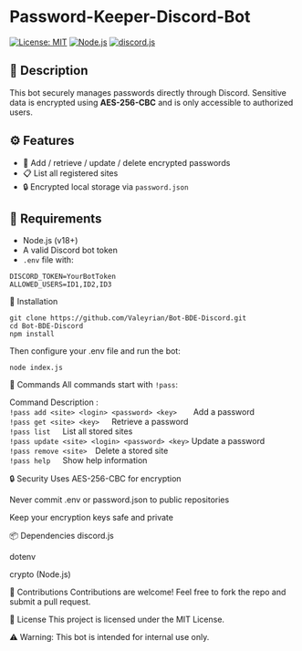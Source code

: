 
# Password-Keeper-Discord-Bot

[![License: MIT](https://img.shields.io/badge/License-ISC-blue.svg)](LICENSE)
[![Node.js](https://img.shields.io/badge/Node.js-v18%2B-brightgreen)](https://nodejs.org/)
[![discord.js](https://img.shields.io/badge/discord.js-v14%2B-blueviolet)](https://discord.js.org/)

## 📝 Description

This bot securely manages passwords directly through Discord. Sensitive data is encrypted using **AES-256-CBC** and is only accessible to authorized users.

## ⚙️ Features

- 🔐 Add / retrieve / update / delete encrypted passwords
- 📋 List all registered sites
- 🔒 Encrypted local storage via `password.json`

## 🧰 Requirements

- Node.js (v18+)
- A valid Discord bot token
- `.env` file with:

```env
DISCORD_TOKEN=YourBotToken
ALLOWED_USERS=ID1,ID2,ID3
```
🚀 Installation
```
git clone https://github.com/Valeyrian/Bot-BDE-Discord.git
cd Bot-BDE-Discord
npm install
```
Then configure your .env file and run the bot:

```
node index.js
```
💬 Commands
All commands start with ```!pass```:

Command	Description :     
```!pass add <site> <login> <password> <key>	```Add a password  
```!pass get <site> <key>	```Retrieve a password  
```!pass list	```List all stored sites  
```!pass update <site> <login> <password> <key>```	Update a password  
```!pass remove <site>	```Delete a stored site  
```!pass help	```Show help information  


🔒 Security
Uses AES-256-CBC for encryption

Never commit .env or password.json to public repositories

Keep your encryption keys safe and private

📦 Dependencies
discord.js

dotenv

crypto (Node.js)

🤝 Contributions
Contributions are welcome! Feel free to fork the repo and submit a pull request.

📜 License
This project is licensed under the MIT License.

⚠️ Warning: This bot is intended for internal use only.
